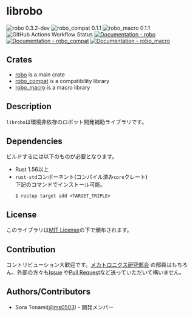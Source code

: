 # librobo

![robo 0.3.2-dev](https://img.shields.io/badge/robo-v0.3.2--dev-orange)
![robo_compat 0.1.1](https://img.shields.io/badge/robo__compat-v0.1.1-orange)
![robo_macro 0.1.1](https://img.shields.io/badge/robo__macro-v0.1.1-orange)
![GitHub Actions Workflow Status](https://img.shields.io/github/actions/workflow/status/mecha-natori/librobo/rust.yml?branch=main)
[![Documentation - robo](https://img.shields.io/badge/docs-robo-blue)](https://mecha-natori.github.io/librobo/robo)
[![Documentation - robo_compat](https://img.shields.io/badge/docs-robo__compat-blue)](https://mecha-natori.github.io/librobo/robo_compat)
[![Documentation - robo_macro](https://img.shields.io/badge/docs-robo__macro-blue)](https://mecha-natori.github.io/librobo/robo_macro)

## Crates

- [robo](librobo) is a main crate
- [robo_compat](librobo-compat) is a compatibility library
- [robo_macro](librobo-macro) is a macro library

## Description

`librobo`は環境非依存のロボット開発補助ライブラリです。

## Dependencies

ビルドするには以下のものが必要となります。

- Rust 1.56以上
- `rust-std`コンポーネント(コンパイル済み`core`クレート)  
  下記のコマンドでインストール可能。
  ``` console
  $ rustup target add <TARGET_TRIPLE>
  ```

## License

このライブラリは[MIT License](LICENSE.md)の下で頒布されます。

## Contribution

コントリビューション大歓迎です。[メカトロニクス研究部会](https://github.com/mecha-natori)
の部員はもちろん、外部の方々も[Issue](https://github.com/mecha-natori/librobo/issues)
や[Pull Request](https://github.com/mecha-natori/librobo/pulls)など送っていただいて構いません。

## Authors/Contributors

- Sora Tonami([@ms0503](https://github.com/ms0503)) - 開発メンバー
